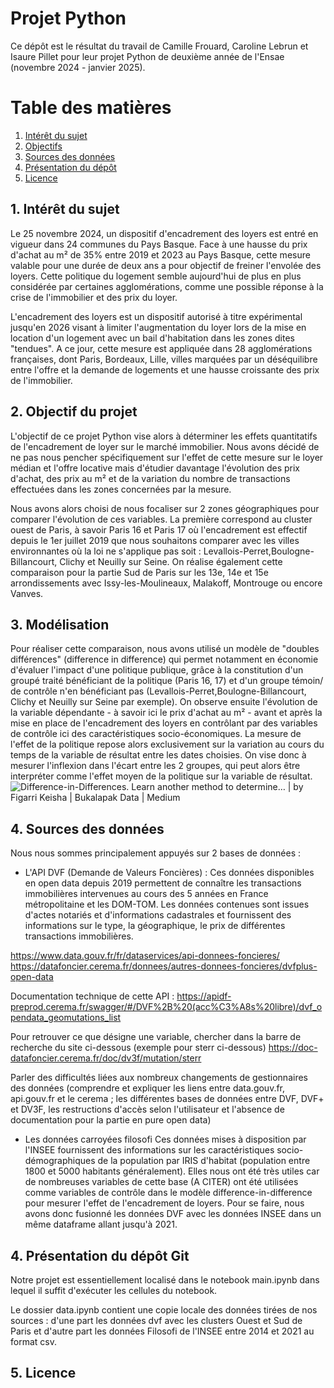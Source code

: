 # Projet Python 

Ce dépôt est le résultat du travail de Camille Frouard, Caroline Lebrun et Isaure Pillet pour leur projet Python de deuxième année de l'Ensae (novembre 2024 - janvier 2025).


# Table des matières
1. [Intérêt du sujet](#interet)
2. [Objectifs](#objectifs)
3. [Sources des données](#sources)
4. [Présentation du dépôt](#pres)
5. [Licence](#licence)



## 1. Intérêt du sujet <a name="interet">
Le 25 novembre 2024, un dispositif d'encadrement des loyers est entré en vigueur dans 24 communes du Pays Basque. Face à une hausse du prix d'achat au m² de 35% entre 2019 et 2023 au Pays Basque, cette mesure valable pour une durée de deux ans a pour objectif de freiner l'envolée des loyers. Cette politique du logement semble aujourd'hui de plus en plus considérée par certaines agglomérations, comme une possible réponse à la crise de l'immobilier et des prix du loyer. 

L'encadrement des loyers est un dispositif autorisé à titre expérimental jusqu'en 2026 visant à limiter l'augmentation du loyer lors de la mise en location d'un logement avec un bail d'habitation dans les zones dites "tendues". A ce jour, cette mesure est appliquée dans 28 agglomérations françaises, dont Paris, Bordeaux, Lille, villes marquées par un déséquilibre entre l'offre et la demande de logements et une hausse croissante des prix de l'immobilier.

## 2. Objectif du projet <a name="objectif">
L'objectif de ce projet Python vise alors à déterminer les effets quantitatifs de l'encadrement de loyer sur le marché immobilier. Nous avons décidé de ne pas nous pencher spécifiquement sur l'effet de cette mesure sur le loyer médian et l'offre locative mais d'étudier davantage l'évolution des prix d'achat, des prix au m² et de la variation du nombre de transactions effectuées dans les zones concernées par la mesure.

Nous avons alors choisi de nous focaliser sur 2 zones géographiques pour comparer l'évolution de ces variables. La première correspond au cluster ouest de Paris, à savoir  Paris 16 et Paris 17 où l'encadrement est effectif depuis le 1er juillet 2019 que nous souhaitons comparer avec les villes environnantes où la loi ne s'applique pas soit : Levallois-Perret,Boulogne-Billancourt, Clichy et Neuilly sur Seine. On réalise également cette comparaison pour la partie Sud de Paris sur les 13e, 14e et 15e arrondissements avec  Issy-les-Moulineaux, Malakoff, Montrouge ou encore Vanves.

## 3. Modélisation  <a name="modélisation">

Pour réaliser cette comparaison, nous avons utilisé un modèle de "doubles différences" (difference in difference) qui permet notamment en économie d'évaluer l'impact d'une politique publique, grâce à la constitution d'un groupé traité bénéficiant de la politique (Paris 16, 17) et d'un groupe témoin/ de contrôle n'en bénéficiant pas (Levallois-Perret,Boulogne-Billancourt, Clichy et Neuilly sur Seine par exemple). On observe ensuite l'évolution de la variable dépendante - à savoir ici le prix d'achat au m² - avant et après la mise en place de l'encadrement des loyers en contrôlant par des variables de contrôle ici des caractéristiques socio-économiques. La mesure de l'effet de la politique repose alors exclusivement sur la variation au cours du temps de la variable de résultat entre les dates choisies.
On vise donc à mesurer l'inflexion dans l'écart entre les 2 groupes, qui peut alors être interpréter comme l'effet moyen de la politique sur la variable de résultat.
<img src="https://miro.medium.com/v2/resize:fit:1400/1*4e97BPvG0PTnWckdMw08-w.png" alt="Difference-in-Differences. Learn another method to determine… | by Figarri  Keisha | Bukalapak Data | Medium"/>

## 4. Sources des données <a name="sources">

Nous nous sommes principalement appuyés sur 2 bases de données : 
- L'API DVF (Demande de Valeurs Foncières) : 
    Ces données disponibles en open data depuis 2019 permettent de connaître les transactions immobilières intervenues au cours des 5 années en France métropolitaine et les DOM-TOM. Les données contenues sont issues d'actes notariés et d'informations cadastrales et fournissent des informations sur le type, la géographique, le prix de différentes transactions immobilières.

https://www.data.gouv.fr/fr/dataservices/api-donnees-foncieres/
https://datafoncier.cerema.fr/donnees/autres-donnees-foncieres/dvfplus-open-data

Documentation technique de cette API : 
https://apidf-preprod.cerema.fr/swagger/#/DVF%2B%20(acc%C3%A8s%20libre)/dvf_opendata_geomutations_list


Pour retrouver ce que désigne une variable, chercher dans la barre de recherche du site ci-dessous (exemple pour sterr ci-dessous)
https://doc-datafoncier.cerema.fr/doc/dv3f/mutation/sterr

Parler des difficultés liées aux nombreux changements de gestionnaires des données (comprendre et expliquer les liens entre data.gouv.fr, api.gouv.fr et le cerema ; les différentes bases de données entre DVF, DVF+ et DV3F, les restructions d'accès selon l'utilisateur et l'absence de documentation pour la partie en pure open data)

- Les données carroyées filosofi 
    Ces données mises à disposition par l'INSEE fournissent des informations sur les caractéristiques socio-démographiques de la population  par IRIS d'habitat (population entre 1800 et 5000 habitants généralement).
    Elles nous ont été très utiles car de nombreuses variables de cette base (A CITER) ont été utilisées comme variables de contrôle dans le modèle difference-in-difference pour mesurer l'effet de l'encadrement de loyers.
    Pour se faire, nous avons donc fusionné  les données DVF avec les données INSEE dans un même dataframe allant jusqu'à 2021.

## 4. Présentation du dépôt Git <a name="presentation">

Notre projet est essentiellement localisé dans le notebook main.ipynb dans lequel il suffit d'exécuter les cellules du notebook.

Le dossier data.ipynb contient une copie locale des données tirées de nos sources : d'une part les données  dvf avec les clusters Ouest et Sud de Paris et d'autre part les données Filosofi de l'INSEE entre 2014 et 2021 au format csv. 

## 5. Licence <a name="licence">


